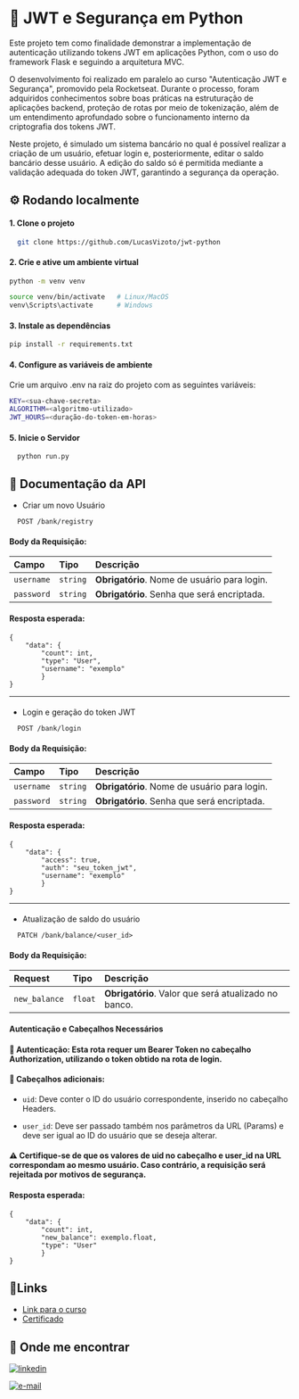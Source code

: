 
# 🔐 JWT e Segurança em Python

Este projeto tem como finalidade demonstrar a implementação de autenticação utilizando tokens JWT em aplicações Python, com o uso do framework Flask e seguindo a arquitetura MVC.

O desenvolvimento foi realizado em paralelo ao curso "Autenticação JWT e Segurança", promovido pela Rocketseat. Durante o processo, foram adquiridos conhecimentos sobre boas práticas na estruturação de aplicações backend, proteção de rotas por meio de tokenização, além de um entendimento aprofundado sobre o funcionamento interno da criptografia dos tokens JWT.

Neste projeto, é simulado um sistema bancário no qual é possível realizar a criação de um usuário, efetuar login e, posteriormente, editar o saldo bancário desse usuário. A edição do saldo só é permitida mediante a validação adequada do token JWT, garantindo a segurança da operação.

## ⚙️ Rodando localmente

#### 1. Clone o projeto


```bash
  git clone https://github.com/LucasVizoto/jwt-python
```
#### 2. Crie e ative um ambiente virtual


```bash
python -m venv venv

source venv/bin/activate   # Linux/MacOS
venv\Scripts\activate      # Windows

```

#### 3. Instale as dependências

```bash
pip install -r requirements.txt
```

#### 4. Configure as variáveis de ambiente

Crie um arquivo .env na raiz do projeto com as seguintes variáveis:

```bash
KEY=<sua-chave-secreta>
ALGORITHM=<algoritmo-utilizado>
JWT_HOURS=<duração-do-token-em-horas>

```

#### 5. Inicie o Servidor

```
  python run.py
```


## 📖 Documentação da API

- Criar um novo Usuário

```http
  POST /bank/registry
```

#### Body da Requisição:
| Campo   | Tipo       | Descrição                           |
| :---------- | :--------- | :---------------------------------- |
| `username` | `string` | **Obrigatório**. Nome de usuário para login. |
`password` | `string`| **Obrigatório**. Senha que será encriptada.

#### Resposta esperada: 
```http
{
    "data": {
        "count": int,
        "type": "User",
        "username": "exemplo"
        }
}

```
---
####

- Login e geração do token JWT

```http
  POST /bank/login
```
#### Body da Requisição:
| Campo   | Tipo       | Descrição                           |
| :---------- | :--------- | :---------------------------------- |
| `username` | `string` | **Obrigatório**. Nome de usuário para login. |
`password` | `string`| **Obrigatório**. Senha que será encriptada.

#### Resposta esperada: 
```http
{
    "data": {
        "access": true,
        "auth": "seu_token_jwt",
        "username": "exemplo"
        }
}

```

---
#### 
- Atualização de saldo do usuário

```http
  PATCH /bank/balance/<user_id>
```
#### Body da Requisição:
| Request   | Tipo       | Descrição                                   |
| :---------- | :--------- | :------------------------------------------ |
| `new_balance`      | `float` | **Obrigatório**. Valor que será atualizado no banco.|

#### Autenticação e Cabeçalhos Necessários

####    🔐 Autenticação: Esta rota requer um Bearer Token no cabeçalho Authorization, utilizando o token obtido na rota de login.

####    🧾 Cabeçalhos adicionais:
- ``uid``: Deve conter o ID do usuário correspondente, inserido no cabeçalho Headers.

- ``user_id``: Deve ser passado também nos parâmetros da URL (Params) e deve ser igual ao ID do usuário que se deseja alterar.

#### ⚠️ Certifique-se de que os valores de uid no cabeçalho e user_id na URL correspondam ao mesmo usuário. Caso contrário, a requisição será rejeitada por motivos de segurança.

#### Resposta esperada: 
```http
{
    "data": {
        "count": int,
        "new_balance": exemplo.float,
        "type": "User"
        }
}

```



## 🔗Links

 - [Link para o curso](https://app.rocketseat.com.br/classroom/autenticacao-jwt-e-seguranca)
 - [Certificado](https://app.rocketseat.com.br/certificates/393fdcd8-ad4c-4c88-b9be-32d78b3551fb)


## 🔎 Onde me encontrar

[![linkedin](https://img.shields.io/badge/linkedin-0A66C2?style=for-the-badge&logo=linkedin&logoColor=white)](https://www.linkedin.com/in/lucasvizoto/)

[![e-mail](https://img.shields.io/badge/-Gmail-%23333?style=for-the-badge&logo=gmail&logoColor=white)](mailto:lucavizoto364@gmail.com)
